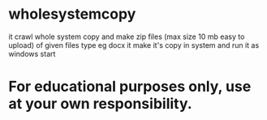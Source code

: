 # wholesystemcopy
it crawl whole system copy and make zip files (max size 10 mb easy to upload) of given files type eg docx
it make it's copy in system and run it as windows start

# For educational purposes only, use at your own responsibility.
